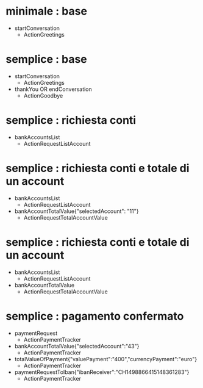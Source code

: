 # minimale : base
* startConversation
  - ActionGreetings

# semplice : base
* startConversation
  - ActionGreetings
* thankYou OR endConversation
  - ActionGoodbye

# semplice : richiesta conti
* bankAccountsList
  - ActionRequestListAccount

# semplice : richiesta conti e totale di un account
* bankAccountsList
  - ActionRequestListAccount
* bankAccountTotalValue{"selectedAccount": "11"}
  - ActionRequestTotalAccountValue

# semplice : richiesta conti e totale di un account
* bankAccountsList
  - ActionRequestListAccount
* bankAccountTotalValue
  - ActionRequestTotalAccountValue

# semplice : pagamento confermato
* paymentRequest
  - ActionPaymentTracker
* bankAccountTotalValue{"selectedAccount":"43"}
  - ActionPaymentTracker
* totalValueOfPayment{"valuePayment":"400","currencyPayment":"euro"}
  - ActionPaymentTracker
* paymentRequestToIban{"ibanReceiver":"CH1498866415148361283"}
  - ActionPaymentTracker
